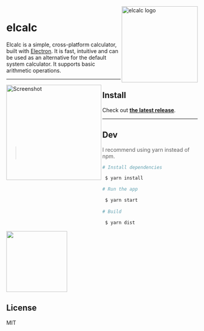 <img src="https://raw.githubusercontent.com/elcalc/elcalc/master/logo.png" alt="elcalc logo" align="right" width="200">

# elcalc

Elcalc is a simple, cross-platform calculator, built with [Electron](https://electronjs.org/). It is fast, intuitive and can be used as an alternative for the default system calculator. It supports basic arithmetic operations.

---
  
<img src="https://imgur.com/GDDQFfJ.png" alt="Screenshot" align="left" width="250"></a>

## Install

Check out [**the latest release**](https://github.com/elcalc/elcalc/releases/latest).

---

## Dev

> I recommend using yarn instead of npm.

``` bash
# Install dependencies

 $ yarn install

# Run the app

 $ yarn start
 
# Build 

 $ yarn dist
```
<a href="https://www.patreon.com/akepinski">
	<img src="https://c5.patreon.com/external/logo/become_a_patron_button@2x.png" width="160">
</a>

## License

MIT
